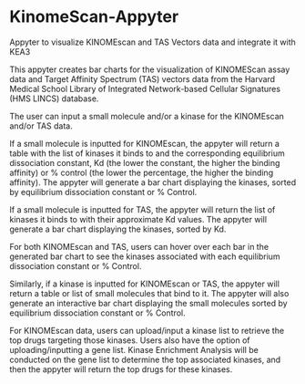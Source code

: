 # KinomeScan-Appyter
Appyter to visualize KINOMEscan and TAS Vectors data and integrate it with KEA3

This appyter creates bar charts for the visualization of KINOMEScan assay data and Target Affinity Spectrum (TAS) vectors data from the Harvard Medical School Library of Integrated Network-based Cellular Signatures (HMS LINCS) database.


The user can input a small molecule and/or a kinase for the KINOMEscan and/or TAS data. 


If a small molecule is inputted for KINOMEscan, the appyter will return a table with the list of kinases it binds to and the corresponding equilibrium dissociation constant, Kd (the lower the constant, the higher the binding affinity) or % control (the lower the percentage, the higher the binding affinity). The appyter will generate a bar chart displaying the kinases, sorted by equilibrium dissociation constant or % Control.


If a small molecule is inputted for TAS, the appyter will return the list of kinases it binds to with their approximate Kd values. The appyter will generate a bar chart displaying the kinases, sorted by Kd. 


For both KINOMEscan and TAS, users can hover over each bar in the generated bar chart to see the kinases associated with each equilibrium dissociation constant or % Control. 



Similarly, if a kinase is inputted for KINOMEscan or TAS, the appyter will return a table or list of small molecules that bind to it. The appyter will also generate an interactive bar chart displaying the small molecules sorted by equilibrium dissociation constant or % Control.

For KINOMEscan data, users can upload/input a kinase list to retrieve the top drugs targeting those kinases. Users also have the option of uploading/inputting a gene list. Kinase Enrichment Analysis will be conducted on the gene list to determine the top associated kinases, and then the appyter will return the top drugs for these kinases. 

